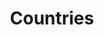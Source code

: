 ---
title: 'Countries'
slug: 'countries'
thumbnail: '/assets/images/gallery/'
published: true
categories: [gallery]
content: 'View country-specific data, analyze forest change within a country or subnational jurisdiction, or view country rankings based on forest statistics.'
href: 'http://www.globalforestwatch.org/countries'
href_text: 'View countries'
href_class: 'btn green medium'
source: 'World Resources Institute'
filters: 'boreal-forests, data, global-forest-watch'
---